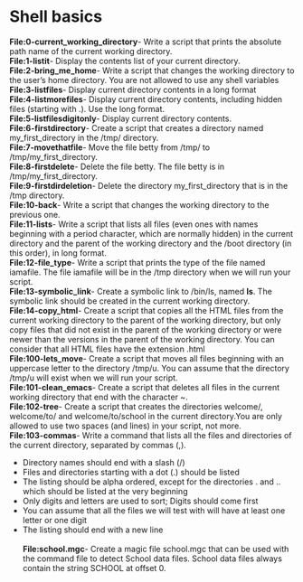# Shell basics  <br />
**File:0-current_working_directory**- Write a script that prints the absolute path name of the current working directory. <br />
**File:1-listit**- Display the contents list of your current directory. <br />
**File:2-bring_me_home**- Write a script that changes the working directory to the user’s home directory. You are not allowed to use any shell variables <br />
**File:3-listfiles**- Display current directory contents in a long format <br />
**File:4-listmorefiles**- Display current directory contents, including hidden files (starting with .). Use the long format.  <br />
**File:5-listfilesdigitonly**- Display current directory contents. <br />
**File:6-firstdirectory**- Create a script that creates a directory named my_first_directory in the /tmp/ directory. <br />
**File:7-movethatfile**- Move the file betty from /tmp/ to /tmp/my_first_directory. <br />
**File:8-firstdelete**- Delete the file betty. The file betty is in /tmp/my_first_directory. <br />
**File:9-firstdirdeletion**- Delete the directory my_first_directory that is in the /tmp directory. <br />
**File:10-back**- Write a script that changes the working directory to the previous one. <br />
**File:11-lists**- Write a script that lists all files (even ones with names beginning with a period character, which are normally hidden) in the current directory and the parent of the working directory and the /boot directory (in this order), in long format. <br />
**File:12-file_type**- Write a script that prints the type of the file named iamafile. The file iamafile will be in the /tmp directory when we will run your script. <br />
**File:13-symbolic_link**- Create a symbolic link to /bin/ls, named __ls__. The symbolic link should be created in the current working directory. <br />
**File:14-copy_html**- Create a script that copies all the HTML files from the current working directory to the parent of the working directory, but only copy files that did not exist in the parent of the working directory or were newer than the versions in the parent of the working directory. You can consider that all HTML files have the extension .html <br />
**File:100-lets_move**- Create a script that moves all files beginning with an uppercase letter to the directory /tmp/u. You can assume that the directory /tmp/u will exist when we will run your script. <br />
**File:101-clean_emacs**- Create a script that deletes all files in the current working directory that end with the character ~. <br />
**File:102-tree**- Create a script that creates the directories welcome/, welcome/to/ and welcome/to/school in the current directory.You are only allowed to use two spaces (and lines) in your script, not more. <br />
**File:103-commas**- Write a command that lists all the files and directories of the current directory, separated by commas (,). <br />
  * Directory names should end with a slash (/) <br />
  * Files and directories starting with a dot (.) should be listed <br />
  * The listing should be alpha ordered, except for the directories . and .. which should be listed at the very beginning <br />
  * Only digits and letters are used to sort; Digits should come first <br />
  * You can assume that all the files we will test with will have at least one letter or one digit <br />
  * The listing should end with a new line <br /><br />
**File:school.mgc**- Create a magic file school.mgc that can be used with the command file to detect School data files. School data files always contain the string SCHOOL at offset 0.

